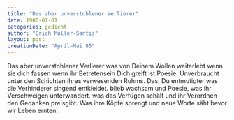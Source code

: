 ```yaml
---
title: "Das aber unverstohlener Verlierer"
date: 1900-01-01
categories: gedicht
author: "Erich Müller-Santis"
layout: post
creationDate: "April–Mai 85"
---
```

Das aber
unverstohlener Verlierer
was
von Deinem Wollen weiterlebt
wenn sie dich fassen
wenn ihr Betretensein Dich greift
ist Poesie.
Unverbraucht unter den Schichten
ihres verwesenden Ruhms.
Das,
Du entmutigter
was die Verhinderer singend entkleidet.
blieb wachsam
und Poesie,
was ihr Verschweigen unterwandert.
was das Verfügen schält
und ihr Verordnen den Gedanken preisgibt.
Was ihre Köpfe sprengt
und neue Worte säht
bevor wir Leben ernten.
